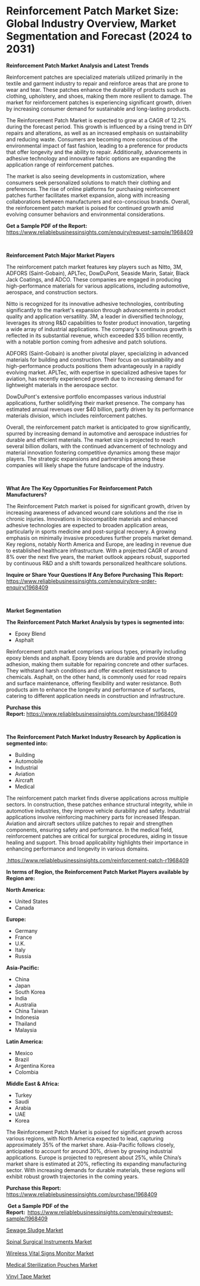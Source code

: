 <p><h1>Reinforcement Patch Market Size: Global Industry Overview, Market Segmentation and Forecast (2024 to 2031)</h1></p><p><strong>Reinforcement Patch Market Analysis and Latest Trends</strong></p>
<p><p>Reinforcement patches are specialized materials utilized primarily in the textile and garment industry to repair and reinforce areas that are prone to wear and tear. These patches enhance the durability of products such as clothing, upholstery, and shoes, making them more resilient to damage. The market for reinforcement patches is experiencing significant growth, driven by increasing consumer demand for sustainable and long-lasting products.</p><p>The Reinforcement Patch Market is expected to grow at a CAGR of 12.2% during the forecast period. This growth is influenced by a rising trend in DIY repairs and alterations, as well as an increased emphasis on sustainability and reducing waste. Consumers are becoming more conscious of the environmental impact of fast fashion, leading to a preference for products that offer longevity and the ability to repair. Additionally, advancements in adhesive technology and innovative fabric options are expanding the application range of reinforcement patches.</p><p>The market is also seeing developments in customization, where consumers seek personalized solutions to match their clothing and preferences. The rise of online platforms for purchasing reinforcement patches further facilitates market expansion, along with increasing collaborations between manufacturers and eco-conscious brands. Overall, the reinforcement patch market is poised for continued growth amid evolving consumer behaviors and environmental considerations.</p></p>
<p><strong>Get a Sample PDF of the Report:&nbsp;</strong> <a href="https://www.reliablebusinessinsights.com/enquiry/request-sample/1968409?utm_campaign=62&utm_medium=2&utm_source=Github&utm_content=ia&utm_term=08112024&utm_id=reinforcement-patch">https://www.reliablebusinessinsights.com/enquiry/request-sample/1968409</a></p>
<p>&nbsp;</p>
<p><strong>Reinforcement Patch Major Market Players</strong></p>
<p><p>The reinforcement patch market features key players such as Nitto, 3M, ADFORS (Saint-Gobain), APLTec, DowDuPont, Seaside Marin, Satair, Black Jack Coatings, and ADCO. These companies are engaged in producing high-performance materials for various applications, including automotive, aerospace, and construction sectors.</p><p>Nitto is recognized for its innovative adhesive technologies, contributing significantly to the market's expansion through advancements in product quality and application versatility. 3M, a leader in diversified technology, leverages its strong R&D capabilities to foster product innovation, targeting a wide array of industrial applications. The company's continuous growth is reflected in its substantial revenue, which exceeded $35 billion recently, with a notable portion coming from adhesive and patch solutions.</p><p>ADFORS (Saint-Gobain) is another pivotal player, specializing in advanced materials for building and construction. Their focus on sustainability and high-performance products positions them advantageously in a rapidly evolving market. APLTec, with expertise in specialized adhesive tapes for aviation, has recently experienced growth due to increasing demand for lightweight materials in the aerospace sector.</p><p>DowDuPont's extensive portfolio encompasses various industrial applications, further solidifying their market presence. The company has estimated annual revenues over $40 billion, partly driven by its performance materials division, which includes reinforcement patches.</p><p>Overall, the reinforcement patch market is anticipated to grow significantly, spurred by increasing demand in automotive and aerospace industries for durable and efficient materials. The market size is projected to reach several billion dollars, with the continued advancement of technology and material innovation fostering competitive dynamics among these major players. The strategic expansions and partnerships among these companies will likely shape the future landscape of the industry.</p></p>
<p>&nbsp;</p>
<p><strong>What Are The Key Opportunities For Reinforcement Patch Manufacturers?</strong></p>
<p><p>The Reinforcement Patch market is poised for significant growth, driven by increasing awareness of advanced wound care solutions and the rise in chronic injuries. Innovations in biocompatible materials and enhanced adhesive technologies are expected to broaden application areas, particularly in sports medicine and post-surgical recovery. A growing emphasis on minimally invasive procedures further propels market demand. Key regions, notably North America and Europe, are leading in revenue due to established healthcare infrastructure. With a projected CAGR of around 8% over the next five years, the market outlook appears robust, supported by continuous R&D and a shift towards personalized healthcare solutions.</p></p>
<p><strong>Inquire or Share Your Questions If Any Before Purchasing This Report:</strong> <a href="https://www.reliablebusinessinsights.com/enquiry/pre-order-enquiry/1968409?utm_campaign=62&utm_medium=2&utm_source=Github&utm_content=ia&utm_term=08112024&utm_id=reinforcement-patch">https://www.reliablebusinessinsights.com/enquiry/pre-order-enquiry/1968409</a></p>
<p>&nbsp;</p>
<p><strong>Market Segmentation</strong></p>
<p><strong>The Reinforcement Patch Market Analysis by types is segmented into:</strong></p>
<p><ul><li>Epoxy Blend</li><li>Asphalt</li></ul></p>
<p><p>Reinforcement patch market comprises various types, primarily including epoxy blends and asphalt. Epoxy blends are durable and provide strong adhesion, making them suitable for repairing concrete and other surfaces. They withstand harsh conditions and offer excellent resistance to chemicals. Asphalt, on the other hand, is commonly used for road repairs and surface maintenance, offering flexibility and water resistance. Both products aim to enhance the longevity and performance of surfaces, catering to different application needs in construction and infrastructure.</p></p>
<p><strong>Purchase this Report:&nbsp;</strong><a href="https://www.reliablebusinessinsights.com/purchase/1968409?utm_campaign=62&utm_medium=2&utm_source=Github&utm_content=ia&utm_term=08112024&utm_id=reinforcement-patch">https://www.reliablebusinessinsights.com/purchase/1968409</a></p>
<p>&nbsp;</p>
<p><strong>The Reinforcement Patch Market Industry Research by Application is segmented into:</strong></p>
<p><ul><li>Building</li><li>Automobile</li><li>Industrial</li><li>Aviation</li><li>Aircraft</li><li>Medical</li></ul></p>
<p><p>The reinforcement patch market finds diverse applications across multiple sectors. In construction, these patches enhance structural integrity, while in automotive industries, they improve vehicle durability and safety. Industrial applications involve reinforcing machinery parts for increased lifespan. Aviation and aircraft sectors utilize patches to repair and strengthen components, ensuring safety and performance. In the medical field, reinforcement patches are critical for surgical procedures, aiding in tissue healing and support. This broad applicability highlights their importance in enhancing performance and longevity in various domains.</p></p>
<p><a href="https://www.reliablebusinessinsights.com/reinforcement-patch-r1968409?utm_campaign=62&utm_medium=2&utm_source=Github&utm_content=ia&utm_term=08112024&utm_id=reinforcement-patch">&nbsp;https://www.reliablebusinessinsights.com/reinforcement-patch-r1968409</a></p>
<p><strong>In terms of Region, the Reinforcement Patch Market Players available by Region are:</strong></p>
<p>
    <p> <strong> North America: </strong>
        <ul>
            <li>United States</li>
            <li>Canada</li>
        </ul>
        </p> 
    <p> <strong> Europe: </strong>
        <ul>
            <li>Germany</li>
            <li>France</li>
            <li>U.K.</li>
            <li>Italy</li>
            <li>Russia</li>
        </ul>
        </p> 
    <p> <strong> Asia-Pacific: </strong>
        <ul>
            <li>China</li>
            <li>Japan</li>
            <li>South Korea</li>
            <li>India</li>
            <li>Australia</li>
            <li>China Taiwan</li>
            <li>Indonesia</li>
            <li>Thailand</li>
            <li>Malaysia</li>
        </ul>
        </p> 
    <p> <strong> Latin America: </strong>
        <ul>
            <li>Mexico</li>
            <li>Brazil</li>
            <li>Argentina Korea</li>
            <li>Colombia</li>
        </ul>
        </p> 
    <p> <strong> Middle East & Africa: </strong>
        <ul>
            <li>Turkey</li>
            <li>Saudi</li>
            <li>Arabia</li>
            <li>UAE</li>
            <li>Korea</li>
        </ul>
    </p>
    </p>
<p><p>The Reinforcement Patch Market is poised for significant growth across various regions, with North America expected to lead, capturing approximately 35% of the market share. Asia-Pacific follows closely, anticipated to account for around 30%, driven by growing industrial applications. Europe is projected to represent about 25%, while China’s market share is estimated at 20%, reflecting its expanding manufacturing sector. With increasing demands for durable materials, these regions will exhibit robust growth trajectories in the coming years.</p></p>
<p><strong>Purchase this Report: </strong><a href="https://www.reliablebusinessinsights.com/purchase/1968409?utm_campaign=62&utm_medium=2&utm_source=Github&utm_content=ia&utm_term=08112024&utm_id=reinforcement-patch">https://www.reliablebusinessinsights.com/purchase/1968409</a></p>
<p>&nbsp;<strong>Get a Sample PDF of the Report:&nbsp;&nbsp;</strong><a href="https://www.reliablebusinessinsights.com/enquiry/request-sample/1968409?utm_campaign=62&utm_medium=2&utm_source=Github&utm_content=ia&utm_term=08112024&utm_id=reinforcement-patch">https://www.reliablebusinessinsights.com/enquiry/request-sample/1968409</a></p>
<p><strong></strong></p>
<p><p><a href="https://github.com/Annahawkins697/Market-Research-Report-List-1/blob/main/sewage-sludge-market.md?utm_campaign=62&utm_medium=2&utm_source=Github&utm_content=ia&utm_term=08112024&utm_id=reinforcement-patch">Sewage Sludge Market</a></p><p><a href="https://issuu.com/reportprime-2/docs/spinal-surgical-instruments-market-_d77ca07d204d0b?utm_campaign=62&utm_medium=2&utm_source=Github&utm_content=ia&utm_term=08112024&utm_id=reinforcement-patch">Spinal Surgical Instruments Market</a></p><p><a href="https://issuu.com/reportprime-2/docs/wireless-vital-signs-monitor-market_649d607f41356d?utm_campaign=62&utm_medium=2&utm_source=Github&utm_content=ia&utm_term=08112024&utm_id=reinforcement-patch">Wireless Vital Signs Monitor Market</a></p><p><a href="https://issuu.com/reportprime-2/docs/medical-sterilization-pouches-marke_171ff56258e8e7?utm_campaign=62&utm_medium=2&utm_source=Github&utm_content=ia&utm_term=08112024&utm_id=reinforcement-patch">Medical Sterilization Pouches Market</a></p><p><a href="https://github.com/MCGEE-CRANECaitlyn/Market-Research-Report-List-1/blob/main/vinyl-tape-market.md?utm_campaign=62&utm_medium=2&utm_source=Github&utm_content=ia&utm_term=08112024&utm_id=reinforcement-patch">Vinyl Tape Market</a></p></p>